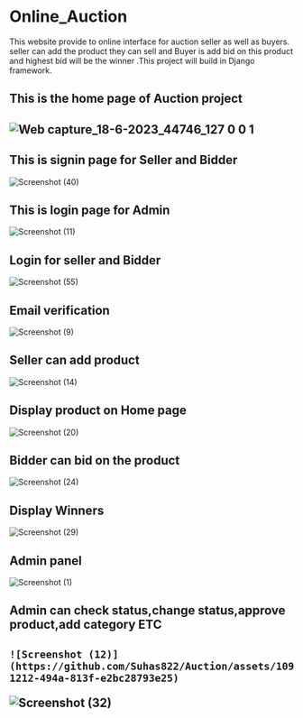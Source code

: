 # Online_Auction
This website provide to online interface for auction seller as well as buyers. seller can add the product they can sell and Buyer is add bid on this product and highest bid will be the winner .This project will build in Django framework. 

<h2>This is the home page of Auction project<h2>
  
![Web capture_18-6-2023_44746_127 0 0 1](https://github.com/Suhas822/Auction/assets/109358822/9cc6e865-9830-451d-ad9e-911bf4e1e601)

  <h2>This is signin page for Seller and Bidder</h2>
  
![Screenshot (40)](https://github.com/Suhas822/Auction/assets/109358822/cf4584fb-443c-4c9b-b6f1-4a90310be401)
  
  <h2> This is login page for Admin</h2>
  
  ![Screenshot (11)](https://github.com/Suhas822/Auction/assets/109358822/b973fa7b-bac9-4718-b996-0043acea6d66)

  <h2> Login for seller and Bidder</h2>
  
  ![Screenshot (55)](https://github.com/Suhas822/Auction/assets/109358822/af76d582-5b02-4771-a791-b0ffea59c2e5)

  <h2>Email verification </h2>
  
  ![Screenshot (9)](https://github.com/Suhas822/Auction/assets/109358822/7875a1ab-ff4f-4c43-80cf-2cfed5ba9c36)
  
  <h2>Seller can add product </h2>
  
  ![Screenshot (14)](https://github.com/Suhas822/Auction/assets/109358822/5a4310ec-cb3d-444e-98e2-4f99463fc5ac)

  <h2>Display product on Home page </h2>
  
  ![Screenshot (20)](https://github.com/Suhas822/Auction/assets/109358822/196d615c-b8a8-4d42-a240-47d36a7b300f)

  <h2>Bidder can bid on the product</h2>
  
  ![Screenshot (24)](https://github.com/Suhas822/Auction/assets/109358822/74641d48-c577-4eed-98c4-a2fe2af9b3ed)
  
  <h2>Display Winners</h2>
  
  ![Screenshot (29)](https://github.com/Suhas822/Auction/assets/109358822/b6fa026f-4246-4fa7-b2c7-9957e554c862)

  <h2>Admin panel</h2>
  
  ![Screenshot (1)](https://github.com/Suhas822/Auction/assets/109358822/fee3605d-ee33-41a8-a88d-b7a71fe2f691)
  
  <h2> Admin can check status,change status,approve product,add category ETC<h2>
    
    ![Screenshot (12)](https://github.com/Suhas822/Auction/assets/109358822/6217c827-1212-494a-813f-e2bc28793e25)
    
![Screenshot (32)](https://github.com/Suhas822/Auction/assets/109358822/55df0075-211f-4ba7-8d63-36c018548def)

    

  
  

  
  
  

  
  
  
  
  
  
  
  
  
